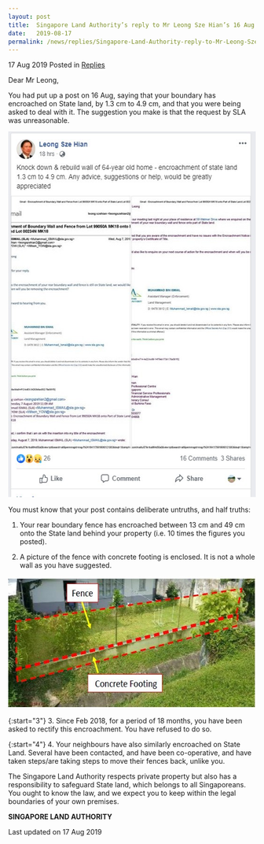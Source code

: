 ```yaml
---
layout: post
title:  Singapore Land Authority’s reply to Mr Leong Sze Hian’s 16 Aug Facebook post
date:   2019-08-17
permalink: /news/replies/Singapore-Land-Authority-reply-to-Mr-Leong-Sze-Hian-16-Aug-Facebook-post
---
```


17 Aug 2019 Posted in [Replies](/news/replies)  


Dear Mr Leong,  

You had put up a post on 16 Aug, saying that your boundary has encroached on State land, by 1.3 cm to 4.9 cm, and that you were being asked to deal with it. The suggestion you make is that the request by SLA was unreasonable.



<img src="/images/news/replies/1566023578426.jpg" alt="FB Post by mr leong" style="width:531px;height:743px;"> 

You must know that your post contains deliberate untruths, and half truths:


1. Your rear boundary fence has encroached between 13 cm and 49 cm onto the State land behind your property (i.e. 10 times the figures you posted).

2. A picture of the fence with concrete footing is enclosed. It is not a whole wall as you have suggested.



<img src="/images/news/replies/1566022984717.jpg" alt="fence 2" style="width:580px;height:268px;"> 


{:start="3"}
3. Since Feb 2018, for a period of 18 months, you have been asked to rectify this encroachment. You have refused to do so.


{:start="4"}
4. Your neighbours have also similarly encroached on State Land. Several have been contacted, and have been co-operative, and have taken steps/are taking steps to move their fences back, unlike you.   


The Singapore Land Authority respects private property but also has a responsibility to safeguard State land, which belongs to all Singaporeans.  You ought to know the law, and we expect you to keep within the legal boundaries of your own premises. 


**SINGAPORE LAND AUTHORITY** 


<p class="right-side-updated">Last updated on 17 Aug 2019</p> 
